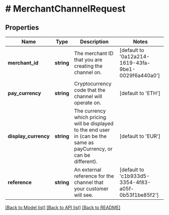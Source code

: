 # # MerchantChannelRequest

## Properties

Name | Type | Description | Notes
------------ | ------------- | ------------- | -------------
**merchant_id** | **string** | The merchant ID that you are creating the channel on. | [default to '0a12a214-1619-43fa-9be1-0029f6a440a0']
**pay_currency** | **string** | Cryptocurrency code that the channel will operate on. | [default to 'ETH']
**display_currency** | **string** | The currency which pricing will be displayed to the end user in (can be the same as payCurrency, or can be different). | [default to 'EUR']
**reference** | **string** | An external reference for the channel that your customer will see. | [default to 'c1b933d5-3354-4f83-a05f-0b53f1be85f2']

[[Back to Model list]](../../README.md#models) [[Back to API list]](../../README.md#endpoints) [[Back to README]](../../README.md)
